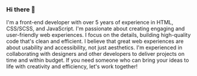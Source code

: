 ### Hi there 👋

I'm a front-end developer with over 5 years of experience in HTML, CSS/SCSS, and JavaScript. I'm passionate about creating engaging and user-friendly web experiences. I focus on the details, building high-quality code that's clean and efficient.
I believe that great web experiences are about usability and accessibility, not just aesthetics. I'm experienced in collaborating with designers and other developers to deliver projects on time and within budget.
If you need someone who can bring your ideas to life with creativity and efficiency, let's work together!

